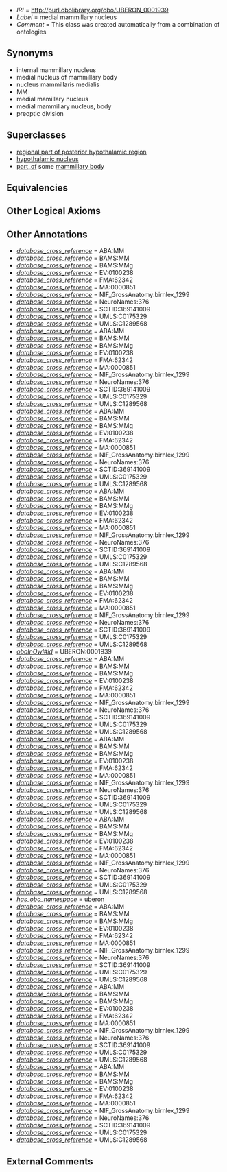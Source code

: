  * *IRI* = http://purl.obolibrary.org/obo/UBERON_0001939
 * *Label* = medial mammillary nucleus
 * *Comment* = This class was created automatically from a combination of ontologies

## Synonyms

 * internal mammillary nucleus
 * medial nucleus of mammillary body
 * nucleus mammillaris medialis
 * MM
 * medial mamillary nucleus
 * medial mammillary nucleus, body
 * preoptic division

## Superclasses

 * [regional part of posterior hypothalamic region](../../UBERON/89/UBERON_0002789.md)
 * [hypothalamic nucleus](../../UBERON/68/UBERON_0006568.md)
 * [part_of](../../BFO/50/BFO_0000050.md) some [mammillary body](../../UBERON/06/UBERON_0002206.md)

## Equivalencies


## Other Logical Axioms


## Other Annotations

 * *[database_cross_reference](../../ef/oboInOwl#hasDbXref.md)* = ABA:MM
 * *[database_cross_reference](../../ef/oboInOwl#hasDbXref.md)* = BAMS:MM
 * *[database_cross_reference](../../ef/oboInOwl#hasDbXref.md)* = BAMS:MMg
 * *[database_cross_reference](../../ef/oboInOwl#hasDbXref.md)* = EV:0100238
 * *[database_cross_reference](../../ef/oboInOwl#hasDbXref.md)* = FMA:62342
 * *[database_cross_reference](../../ef/oboInOwl#hasDbXref.md)* = MA:0000851
 * *[database_cross_reference](../../ef/oboInOwl#hasDbXref.md)* = NIF_GrossAnatomy:birnlex_1299
 * *[database_cross_reference](../../ef/oboInOwl#hasDbXref.md)* = NeuroNames:376
 * *[database_cross_reference](../../ef/oboInOwl#hasDbXref.md)* = SCTID:369141009
 * *[database_cross_reference](../../ef/oboInOwl#hasDbXref.md)* = UMLS:C0175329
 * *[database_cross_reference](../../ef/oboInOwl#hasDbXref.md)* = UMLS:C1289568
 * *[database_cross_reference](../../ef/oboInOwl#hasDbXref.md)* = ABA:MM
 * *[database_cross_reference](../../ef/oboInOwl#hasDbXref.md)* = BAMS:MM
 * *[database_cross_reference](../../ef/oboInOwl#hasDbXref.md)* = BAMS:MMg
 * *[database_cross_reference](../../ef/oboInOwl#hasDbXref.md)* = EV:0100238
 * *[database_cross_reference](../../ef/oboInOwl#hasDbXref.md)* = FMA:62342
 * *[database_cross_reference](../../ef/oboInOwl#hasDbXref.md)* = MA:0000851
 * *[database_cross_reference](../../ef/oboInOwl#hasDbXref.md)* = NIF_GrossAnatomy:birnlex_1299
 * *[database_cross_reference](../../ef/oboInOwl#hasDbXref.md)* = NeuroNames:376
 * *[database_cross_reference](../../ef/oboInOwl#hasDbXref.md)* = SCTID:369141009
 * *[database_cross_reference](../../ef/oboInOwl#hasDbXref.md)* = UMLS:C0175329
 * *[database_cross_reference](../../ef/oboInOwl#hasDbXref.md)* = UMLS:C1289568
 * *[database_cross_reference](../../ef/oboInOwl#hasDbXref.md)* = ABA:MM
 * *[database_cross_reference](../../ef/oboInOwl#hasDbXref.md)* = BAMS:MM
 * *[database_cross_reference](../../ef/oboInOwl#hasDbXref.md)* = BAMS:MMg
 * *[database_cross_reference](../../ef/oboInOwl#hasDbXref.md)* = EV:0100238
 * *[database_cross_reference](../../ef/oboInOwl#hasDbXref.md)* = FMA:62342
 * *[database_cross_reference](../../ef/oboInOwl#hasDbXref.md)* = MA:0000851
 * *[database_cross_reference](../../ef/oboInOwl#hasDbXref.md)* = NIF_GrossAnatomy:birnlex_1299
 * *[database_cross_reference](../../ef/oboInOwl#hasDbXref.md)* = NeuroNames:376
 * *[database_cross_reference](../../ef/oboInOwl#hasDbXref.md)* = SCTID:369141009
 * *[database_cross_reference](../../ef/oboInOwl#hasDbXref.md)* = UMLS:C0175329
 * *[database_cross_reference](../../ef/oboInOwl#hasDbXref.md)* = UMLS:C1289568
 * *[database_cross_reference](../../ef/oboInOwl#hasDbXref.md)* = ABA:MM
 * *[database_cross_reference](../../ef/oboInOwl#hasDbXref.md)* = BAMS:MM
 * *[database_cross_reference](../../ef/oboInOwl#hasDbXref.md)* = BAMS:MMg
 * *[database_cross_reference](../../ef/oboInOwl#hasDbXref.md)* = EV:0100238
 * *[database_cross_reference](../../ef/oboInOwl#hasDbXref.md)* = FMA:62342
 * *[database_cross_reference](../../ef/oboInOwl#hasDbXref.md)* = MA:0000851
 * *[database_cross_reference](../../ef/oboInOwl#hasDbXref.md)* = NIF_GrossAnatomy:birnlex_1299
 * *[database_cross_reference](../../ef/oboInOwl#hasDbXref.md)* = NeuroNames:376
 * *[database_cross_reference](../../ef/oboInOwl#hasDbXref.md)* = SCTID:369141009
 * *[database_cross_reference](../../ef/oboInOwl#hasDbXref.md)* = UMLS:C0175329
 * *[database_cross_reference](../../ef/oboInOwl#hasDbXref.md)* = UMLS:C1289568
 * *[database_cross_reference](../../ef/oboInOwl#hasDbXref.md)* = ABA:MM
 * *[database_cross_reference](../../ef/oboInOwl#hasDbXref.md)* = BAMS:MM
 * *[database_cross_reference](../../ef/oboInOwl#hasDbXref.md)* = BAMS:MMg
 * *[database_cross_reference](../../ef/oboInOwl#hasDbXref.md)* = EV:0100238
 * *[database_cross_reference](../../ef/oboInOwl#hasDbXref.md)* = FMA:62342
 * *[database_cross_reference](../../ef/oboInOwl#hasDbXref.md)* = MA:0000851
 * *[database_cross_reference](../../ef/oboInOwl#hasDbXref.md)* = NIF_GrossAnatomy:birnlex_1299
 * *[database_cross_reference](../../ef/oboInOwl#hasDbXref.md)* = NeuroNames:376
 * *[database_cross_reference](../../ef/oboInOwl#hasDbXref.md)* = SCTID:369141009
 * *[database_cross_reference](../../ef/oboInOwl#hasDbXref.md)* = UMLS:C0175329
 * *[database_cross_reference](../../ef/oboInOwl#hasDbXref.md)* = UMLS:C1289568
 * *[oboInOwl#id](../../id/oboInOwl#id.md)* = UBERON:0001939
 * *[database_cross_reference](../../ef/oboInOwl#hasDbXref.md)* = ABA:MM
 * *[database_cross_reference](../../ef/oboInOwl#hasDbXref.md)* = BAMS:MM
 * *[database_cross_reference](../../ef/oboInOwl#hasDbXref.md)* = BAMS:MMg
 * *[database_cross_reference](../../ef/oboInOwl#hasDbXref.md)* = EV:0100238
 * *[database_cross_reference](../../ef/oboInOwl#hasDbXref.md)* = FMA:62342
 * *[database_cross_reference](../../ef/oboInOwl#hasDbXref.md)* = MA:0000851
 * *[database_cross_reference](../../ef/oboInOwl#hasDbXref.md)* = NIF_GrossAnatomy:birnlex_1299
 * *[database_cross_reference](../../ef/oboInOwl#hasDbXref.md)* = NeuroNames:376
 * *[database_cross_reference](../../ef/oboInOwl#hasDbXref.md)* = SCTID:369141009
 * *[database_cross_reference](../../ef/oboInOwl#hasDbXref.md)* = UMLS:C0175329
 * *[database_cross_reference](../../ef/oboInOwl#hasDbXref.md)* = UMLS:C1289568
 * *[database_cross_reference](../../ef/oboInOwl#hasDbXref.md)* = ABA:MM
 * *[database_cross_reference](../../ef/oboInOwl#hasDbXref.md)* = BAMS:MM
 * *[database_cross_reference](../../ef/oboInOwl#hasDbXref.md)* = BAMS:MMg
 * *[database_cross_reference](../../ef/oboInOwl#hasDbXref.md)* = EV:0100238
 * *[database_cross_reference](../../ef/oboInOwl#hasDbXref.md)* = FMA:62342
 * *[database_cross_reference](../../ef/oboInOwl#hasDbXref.md)* = MA:0000851
 * *[database_cross_reference](../../ef/oboInOwl#hasDbXref.md)* = NIF_GrossAnatomy:birnlex_1299
 * *[database_cross_reference](../../ef/oboInOwl#hasDbXref.md)* = NeuroNames:376
 * *[database_cross_reference](../../ef/oboInOwl#hasDbXref.md)* = SCTID:369141009
 * *[database_cross_reference](../../ef/oboInOwl#hasDbXref.md)* = UMLS:C0175329
 * *[database_cross_reference](../../ef/oboInOwl#hasDbXref.md)* = UMLS:C1289568
 * *[database_cross_reference](../../ef/oboInOwl#hasDbXref.md)* = ABA:MM
 * *[database_cross_reference](../../ef/oboInOwl#hasDbXref.md)* = BAMS:MM
 * *[database_cross_reference](../../ef/oboInOwl#hasDbXref.md)* = BAMS:MMg
 * *[database_cross_reference](../../ef/oboInOwl#hasDbXref.md)* = EV:0100238
 * *[database_cross_reference](../../ef/oboInOwl#hasDbXref.md)* = FMA:62342
 * *[database_cross_reference](../../ef/oboInOwl#hasDbXref.md)* = MA:0000851
 * *[database_cross_reference](../../ef/oboInOwl#hasDbXref.md)* = NIF_GrossAnatomy:birnlex_1299
 * *[database_cross_reference](../../ef/oboInOwl#hasDbXref.md)* = NeuroNames:376
 * *[database_cross_reference](../../ef/oboInOwl#hasDbXref.md)* = SCTID:369141009
 * *[database_cross_reference](../../ef/oboInOwl#hasDbXref.md)* = UMLS:C0175329
 * *[database_cross_reference](../../ef/oboInOwl#hasDbXref.md)* = UMLS:C1289568
 * *[has_obo_namespace](../../ce/oboInOwl#hasOBONamespace.md)* = uberon
 * *[database_cross_reference](../../ef/oboInOwl#hasDbXref.md)* = ABA:MM
 * *[database_cross_reference](../../ef/oboInOwl#hasDbXref.md)* = BAMS:MM
 * *[database_cross_reference](../../ef/oboInOwl#hasDbXref.md)* = BAMS:MMg
 * *[database_cross_reference](../../ef/oboInOwl#hasDbXref.md)* = EV:0100238
 * *[database_cross_reference](../../ef/oboInOwl#hasDbXref.md)* = FMA:62342
 * *[database_cross_reference](../../ef/oboInOwl#hasDbXref.md)* = MA:0000851
 * *[database_cross_reference](../../ef/oboInOwl#hasDbXref.md)* = NIF_GrossAnatomy:birnlex_1299
 * *[database_cross_reference](../../ef/oboInOwl#hasDbXref.md)* = NeuroNames:376
 * *[database_cross_reference](../../ef/oboInOwl#hasDbXref.md)* = SCTID:369141009
 * *[database_cross_reference](../../ef/oboInOwl#hasDbXref.md)* = UMLS:C0175329
 * *[database_cross_reference](../../ef/oboInOwl#hasDbXref.md)* = UMLS:C1289568
 * *[database_cross_reference](../../ef/oboInOwl#hasDbXref.md)* = ABA:MM
 * *[database_cross_reference](../../ef/oboInOwl#hasDbXref.md)* = BAMS:MM
 * *[database_cross_reference](../../ef/oboInOwl#hasDbXref.md)* = BAMS:MMg
 * *[database_cross_reference](../../ef/oboInOwl#hasDbXref.md)* = EV:0100238
 * *[database_cross_reference](../../ef/oboInOwl#hasDbXref.md)* = FMA:62342
 * *[database_cross_reference](../../ef/oboInOwl#hasDbXref.md)* = MA:0000851
 * *[database_cross_reference](../../ef/oboInOwl#hasDbXref.md)* = NIF_GrossAnatomy:birnlex_1299
 * *[database_cross_reference](../../ef/oboInOwl#hasDbXref.md)* = NeuroNames:376
 * *[database_cross_reference](../../ef/oboInOwl#hasDbXref.md)* = SCTID:369141009
 * *[database_cross_reference](../../ef/oboInOwl#hasDbXref.md)* = UMLS:C0175329
 * *[database_cross_reference](../../ef/oboInOwl#hasDbXref.md)* = UMLS:C1289568
 * *[database_cross_reference](../../ef/oboInOwl#hasDbXref.md)* = ABA:MM
 * *[database_cross_reference](../../ef/oboInOwl#hasDbXref.md)* = BAMS:MM
 * *[database_cross_reference](../../ef/oboInOwl#hasDbXref.md)* = BAMS:MMg
 * *[database_cross_reference](../../ef/oboInOwl#hasDbXref.md)* = EV:0100238
 * *[database_cross_reference](../../ef/oboInOwl#hasDbXref.md)* = FMA:62342
 * *[database_cross_reference](../../ef/oboInOwl#hasDbXref.md)* = MA:0000851
 * *[database_cross_reference](../../ef/oboInOwl#hasDbXref.md)* = NIF_GrossAnatomy:birnlex_1299
 * *[database_cross_reference](../../ef/oboInOwl#hasDbXref.md)* = NeuroNames:376
 * *[database_cross_reference](../../ef/oboInOwl#hasDbXref.md)* = SCTID:369141009
 * *[database_cross_reference](../../ef/oboInOwl#hasDbXref.md)* = UMLS:C0175329
 * *[database_cross_reference](../../ef/oboInOwl#hasDbXref.md)* = UMLS:C1289568

## External Comments

